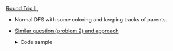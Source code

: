 [Round Trip II](https://cses.fi/problemset/task/1678/),
 - Normal DFS with some coloring and keeping tracks of parents.
 - [Similar question (problem 2) and approach](https://github.com/mayankdutta/category-wise-problems/blob/main/JMI%20on%20campus/README.md)
     <details>
     <summary>Code sample </summary>

     ```cpp
     #include <bits/stdc++.h>
     using namespace std;
     
     std ::vector<std ::vector<int>> graph;
     std ::vector<int> parent;
     std ::vector<int> color;
     
     void dfs(const int &u) {
         color[u] = 1;
         for (const auto &v : graph[u]) {
             if (color[v] == 0) {
               parent[v] = u;
               dfs(v);
             } else if (color[v] == 1) {
                 int start = u;
                 int end = v;
     
                 std ::vector<int> ans;
                 auto temp = start;
                 while (start != end) {
                     ans.push_back(start);
                     start = parent[start];
                 }
                 ans.push_back(end);
                 ans.push_back(temp);
     
                 cout << ans.size() << '\n';
                 reverse(ans.begin(), ans.end());
                 for (const auto &i : ans) {
                     cout << i << ' ';
                 }
                 exit(0);
             }
         }
         color[u] = 2;
     }
     
     int main() {
         int n, m;
         cin >> n >> m;
         
         graph = std ::vector<std ::vector<int>>(n + 1);
         parent = std ::vector<int>(n + 1);
         color = std ::vector<int>(n + 1);
         
         for (int i = 0; i < m; i++) {
             int a, b;
             cin >> a >> b;
             graph[a].push_back(b);
         }
         
         for (int i = 1; i <= n; i++)
             if (color[i] != 2)
                 dfs(i);
         cout << "IMPOSSIBLE\n";
     }

     ```
     </details>


